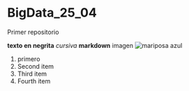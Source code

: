 # BigData_25_04
Primer repositorio

**texto en negrita**
*cursiva*
**markdown**
imagen 
![mariposa azul](https://www.bioenciclopedia.com/wp-content/uploads/2013/11/mariposa7.jpg)

<ol>
<li>primero</li>
<li>Second item</li>
<li>Third item</li>
<li>Fourth item</li>
</ol>

